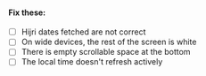#### Fix these:

- [ ] Hijri dates fetched are not correct
- [ ] On wide devices, the rest of the screen is white
- [ ] There is empty scrollable space at the bottom
- [ ] The local time doesn't refresh actively